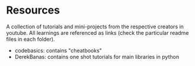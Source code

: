 # Resources

A collection of tutorials and mini-projects from the respective creators in youtube. All learnings are referenced as links (check the particular 
readme files in each folder).

- codebasics: contains "cheatbooks"
- DerekBanas: contains one shot tutorials for main libraries in python 
